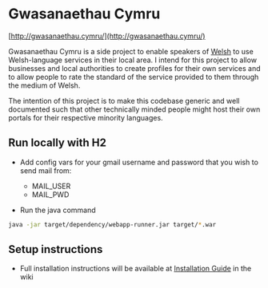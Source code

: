 # Gwasanaethau Cymru

[http://gwasanaethau.cymru/](http://gwasanaethau.cymru/)

Gwasanaethau Cymru is a side project to enable speakers of [Welsh](https://en.wikipedia.org/wiki/Welsh_language) 
to use Welsh-language services in their local area. I intend for this project to 
allow businesses and local authorities to create profiles for their own services 
and to allow people to rate the standard of the service provided to them 
through the medium of Welsh.

The intention of this project is to make this codebase generic and well 
documented such that other technically minded people might host their own 
portals for their respective minority languages.


## Run locally with H2
- Add config vars for your gmail username and password that you wish to send mail from:
    - MAIL_USER
    - MAIL_PWD

- Run the java command
```bash
java -jar target/dependency/webapp-runner.jar target/*.war
```

## Setup instructions
* Full installation instructions will be available at [Installation Guide](https://github.com/hiraethus/gwasanaethau-cymraeg/wiki/Installation%20Guide) in the wiki
